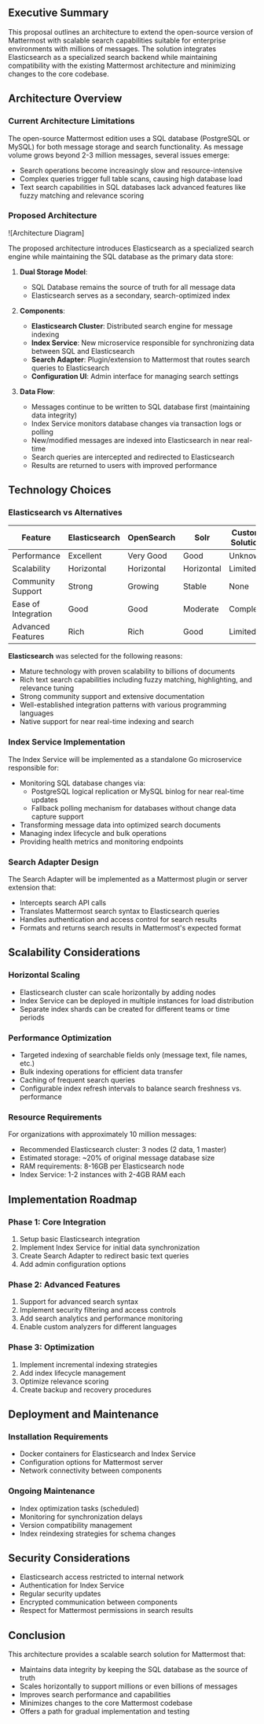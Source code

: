 

## Executive Summary
This proposal outlines an architecture to extend the open-source version of Mattermost with scalable search capabilities suitable for enterprise environments with millions of messages. The solution integrates Elasticsearch as a specialized search backend while maintaining compatibility with the existing Mattermost architecture and minimizing changes to the core codebase.

## Architecture Overview

### Current Architecture Limitations
The open-source Mattermost edition uses a SQL database (PostgreSQL or MySQL) for both message storage and search functionality. As message volume grows beyond 2-3 million messages, several issues emerge:
- Search operations become increasingly slow and resource-intensive
- Complex queries trigger full table scans, causing high database load
- Text search capabilities in SQL databases lack advanced features like fuzzy matching and relevance scoring

### Proposed Architecture

![Architecture Diagram]

The proposed architecture introduces Elasticsearch as a specialized search engine while maintaining the SQL database as the primary data store:

1. **Dual Storage Model**:
   - SQL Database remains the source of truth for all message data
   - Elasticsearch serves as a secondary, search-optimized index

2. **Components**:
   - **Elasticsearch Cluster**: Distributed search engine for message indexing
   - **Index Service**: New microservice responsible for synchronizing data between SQL and Elasticsearch
   - **Search Adapter**: Plugin/extension to Mattermost that routes search queries to Elasticsearch
   - **Configuration UI**: Admin interface for managing search settings

3. **Data Flow**:
   - Messages continue to be written to SQL database first (maintaining data integrity)
   - Index Service monitors database changes via transaction logs or polling
   - New/modified messages are indexed into Elasticsearch in near real-time
   - Search queries are intercepted and redirected to Elasticsearch
   - Results are returned to users with improved performance

## Technology Choices

### Elasticsearch vs Alternatives

| Feature | Elasticsearch | OpenSearch | Solr | Custom Solution |
|---------|---------------|------------|------|----------------|
| Performance | Excellent | Very Good | Good | Unknown |
| Scalability | Horizontal | Horizontal | Horizontal | Limited |
| Community Support | Strong | Growing | Stable | None |
| Ease of Integration | Good | Good | Moderate | Complex |
| Advanced Features | Rich | Rich | Good | Limited |

**Elasticsearch** was selected for the following reasons:
- Mature technology with proven scalability to billions of documents
- Rich text search capabilities including fuzzy matching, highlighting, and relevance tuning
- Strong community support and extensive documentation
- Well-established integration patterns with various programming languages
- Native support for near real-time indexing and search

### Index Service Implementation

The Index Service will be implemented as a standalone Go microservice responsible for:
- Monitoring SQL database changes via:
  - PostgreSQL logical replication or MySQL binlog for near real-time updates
  - Fallback polling mechanism for databases without change data capture support
- Transforming message data into optimized search documents
- Managing index lifecycle and bulk operations
- Providing health metrics and monitoring endpoints

### Search Adapter Design

The Search Adapter will be implemented as a Mattermost plugin or server extension that:
- Intercepts search API calls
- Translates Mattermost search syntax to Elasticsearch queries
- Handles authentication and access control for search results
- Formats and returns search results in Mattermost's expected format

## Scalability Considerations

### Horizontal Scaling
- Elasticsearch cluster can scale horizontally by adding nodes
- Index Service can be deployed in multiple instances for load distribution
- Separate index shards can be created for different teams or time periods

### Performance Optimization
- Targeted indexing of searchable fields only (message text, file names, etc.)
- Bulk indexing operations for efficient data transfer
- Caching of frequent search queries
- Configurable index refresh intervals to balance search freshness vs. performance

### Resource Requirements

For organizations with approximately 10 million messages:
- Recommended Elasticsearch cluster: 3 nodes (2 data, 1 master)
- Estimated storage: ~20% of original message database size
- RAM requirements: 8-16GB per Elasticsearch node
- Index Service: 1-2 instances with 2-4GB RAM each

## Implementation Roadmap

### Phase 1: Core Integration
1. Setup basic Elasticsearch integration
2. Implement Index Service for initial data synchronization
3. Create Search Adapter to redirect basic text queries
4. Add admin configuration options

### Phase 2: Advanced Features
1. Support for advanced search syntax
2. Implement security filtering and access controls
3. Add search analytics and performance monitoring
4. Enable custom analyzers for different languages

### Phase 3: Optimization
1. Implement incremental indexing strategies
2. Add index lifecycle management
3. Optimize relevance scoring
4. Create backup and recovery procedures

## Deployment and Maintenance

### Installation Requirements
- Docker containers for Elasticsearch and Index Service
- Configuration options for Mattermost server
- Network connectivity between components

### Ongoing Maintenance
- Index optimization tasks (scheduled)
- Monitoring for synchronization delays
- Version compatibility management
- Index reindexing strategies for schema changes

## Security Considerations
- Elasticsearch access restricted to internal network
- Authentication for Index Service
- Regular security updates
- Encrypted communication between components
- Respect for Mattermost permissions in search results

## Conclusion

This architecture provides a scalable search solution for Mattermost that:
- Maintains data integrity by keeping the SQL database as the source of truth
- Scales horizontally to support millions or even billions of messages
- Improves search performance and capabilities
- Minimizes changes to the core Mattermost codebase
- Offers a path for gradual implementation and testing
